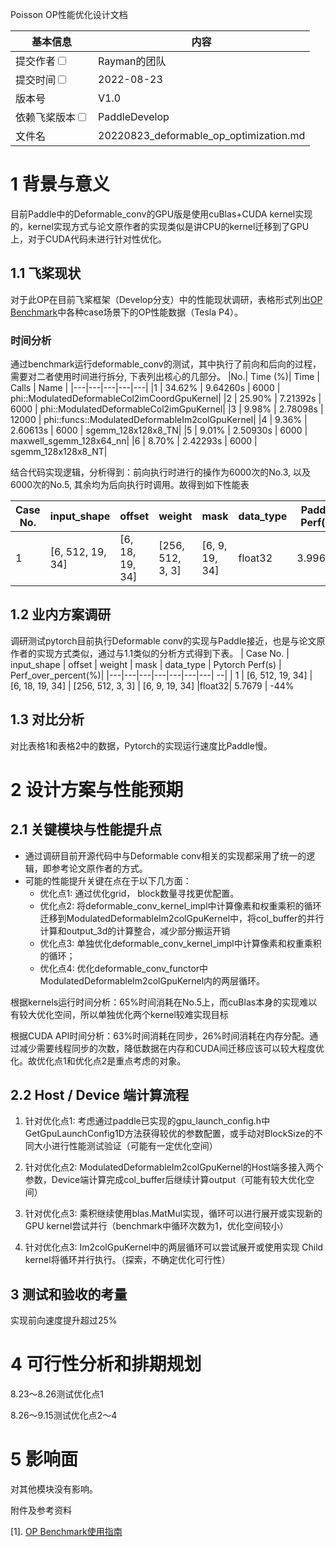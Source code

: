 Poisson OP性能优化设计文档

| 基本信息                                                     | 内容                                                         |
| ------------------------------------------------------------ | ------------------------------------------------------------- |
| 提交作者<input type="checkbox" class="rowselector hidden">   |  Rayman的团队  |                                         
| 提交时间<input type="checkbox" class="rowselector hidden">   | 2022-08-23 |                                                
| 版本号                                                 | V1.0  |                       
| 依赖飞桨版本<input type="checkbox" class="rowselector hidden">| PaddleDevelop|                      
| 文件名                    | 20220823_deformable_op_optimization.md<br> |

 # 1 背景与意义

目前Paddle中的Deformable_conv的GPU版是使用cuBlas+CUDA kernel实现的，kernel实现方式与论文原作者的实现类似是讲CPU的kernel迁移到了GPU上，对于CUDA代码未进行针对性优化。

##  1.1 飞桨现状

对于此OP在目前飞桨框架（Develop分支）中的性能现状调研，表格形式列出[OP Benchmark](https://github.com/PaddlePaddle/benchmark/tree/master/api/tests_v2)中各种case场景下的OP性能数据（Tesla P4）。

### 时间分析
通过benchmark运行deformable_conv的测试，其中执行了前向和后向的过程，需要对二者使用时间进行拆分, 下表列出核心的几部分。
|No.| Time (%)| Time | Calls | Name | 
|---|---|---|---|---|
|1 | 34.62% | 9.64260s | 6000 | phi::ModulatedDeformableCol2imCoordGpuKernel|
|2 | 25.90% | 7.21392s | 6000 | phi::ModulatedDeformableCol2imGpuKernel|
|3 | 9.98% | 2.78098s | 12000 | phi::funcs::ModulatedDeformableIm2colGpuKernel|
|4 | 9.36% | 2.60613s | 6000 | sgemm_128x128x8_TN|
|5 | 9.01% | 2.50930s | 6000 | maxwell_sgemm_128x64_nn|
|6 | 8.70% | 2.42293s | 6000 | sgemm_128x128x8_NT|

结合代码实现逻辑，分析得到：前向执行时进行的操作为6000次的No.3, 以及6000次的No.5, 其余均为后向执行时调用。故得到如下性能表

| Case No. | input_shape | offset | weight | mask | data_type | Paddle Perf(s) |
|---|---|---|---|---|---|---| 
| 1 | [6, 512, 19, 34] | [6, 18, 19, 34] | [256, 512, 3, 3] | [6, 9, 19, 34] |float32| 3.99662 | 

 ## 1.2 业内方案调研

调研测试pytorch目前执行Deformable conv的实现与Paddle接近，也是与论文原作者的实现方式类似，通过与1.1类似的分析方式得到下表。
| Case No. | input_shape | offset | weight | mask | data_type | Pytorch Perf(s) | Perf_over_percent(%)|
|---|---|---|---|---|---|---| --|
| 1 | [6, 512, 19, 34] | [6, 18, 19, 34] | [256, 512, 3, 3] | [6, 9, 19, 34] |float32| 5.7679 | -44%


 ## 1.3 对比分析
对比表格1和表格2中的数据，Pytorch的实现运行速度比Paddle慢。

 # 2 设计方案与性能预期

 ## 2.1 关键模块与性能提升点
 + 通过调研目前开源代码中与Deformable conv相关的实现都采用了统一的逻辑，即参考论文原作者的方式。
 + 可能的性能提升关键在点在于以下几方面：
   + 优化点1: 通过优化grid， block数量寻找更优配置。
   + 优化点2: 将deformable_conv_kernel_impl中计算像素和权重乘积的循环迁移到ModulatedDeformableIm2colGpuKernel中，将col_buffer的并行计算和output_3d的计算整合，减少部分搬运开销
   + 优化点3: 单独优化deformable_conv_kernel_impl中计算像素和权重乘积的循环；
   + 优化点4: 优化deformable_conv_functor中ModulatedDeformableIm2colGpuKernel内的两层循环。
  
 根据kernels运行时间分析：65%时间消耗在No.5上，而cuBlas本身的实现难以有较大优化空间，所以单独优化两个kernel较难实现目标

 根据CUDA API时间分析：63%时间消耗在同步，26%时间消耗在内存分配。通过减少需要线程同步的次数，降低数据在内存和CUDA间迁移应该可以较大程度优化。故优化点1和优化点2是重点考虑的对象。

##  2.2 Host / Device 端计算流程
1. 针对优化点1: 考虑通过paddle已实现的gpu_launch_config.h中GetGpuLaunchConfig1D方法获得较优的参数配置，或手动对BlockSize的不同大小进行性能测试验证（可能有一定优化空间）
   
2. 针对优化点2: ModulatedDeformableIm2colGpuKernel的Host端多接入两个参数，Device端计算完成col_buffer后继续计算output（可能有较大优化空间）

3. 针对优化点3: 乘积继续使用blas.MatMul实现，循环可以进行展开或实现新的GPU kernel尝试并行（benchmark中循环次数为1，优化空间较小）

4. 针对优化点3: Im2colGpuKernel中的两层循环可以尝试展开或使用实现 Child kernel将循环并行执行。（探索，不确定优化可行性）

 ## 3 测试和验收的考量

实现前向速度提升超过25%

 # 4 可行性分析和排期规划

8.23～8.26测试优化点1

8.26～9.15测试优化点2～4


#  5 影响面

对其他模块没有影响。


 附件及参考资料

[1]. [OP Benchmark使用指南](https://github.com/PaddlePaddle/benchmark/blob/master/api/README.md)
